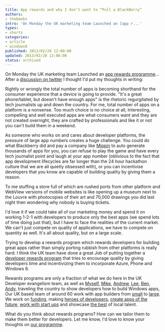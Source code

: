 ```yaml
---
title: App rewards and why I don’t want to “Pull a BlackBerry”
authors:
- thebeebs
intro: 'On Monday the UK marketing team Launched an [app r...'
types:
- shorts
categories:
- article
- windows8
published: 2013/02/20 12:00:00
updated: 2013/02/20 13:00:00
status: archived
---
```


On Monday the UK marketing team Launched an [app rewards programme](http://bit.ly/154BDCO)&hellip; After a [discussion on twitter](http://storify.com/thebeebs/app-rewards) I thought I'd put my thoughts in writing:<p>Rightly or wrongly the total number of apps is becoming shorthand for the consumer experience that a device is going to provide. "It's a great phone/tablet, but doesn't have enough apps" is the rhetoric regurgitated by tech journalists up and down the country. For me, total number of apps on a platform is a nonsense. Too much choice is no choice at all, Interesting, compelling and well executed apps are what consumers want and they are not created overnight, they are crafted by professionals and like it or not you can't build them in a weekend.

As someone who works on and cares about developer platforms, the pressure of large app numbers creates a huge challenge. You could do what Blackberry did and pay a company like [Mippin](http://www.blackberryappgenerator.com/blackberry/) to auto generate thousands of apps for you, you can refuse to play the game and have every tech journalist point and laugh at your app number (oblivious to the fact that app development lifecycles are far longer than the 24 hour hackathon culture that we are all quietly obsessed with), or you can incentivise developers that you know are capable of building quality by giving them a reason.

To me stuffing a store full of which are rushed ports from other platform and WebView versions of mobile websites is like opening up a museum next to the Louvre with photocopies of their art and 70,000 drawings you did last night then wondering why nobody is buying tickets.

I'd love it if we could take all of our marketing money and spend it on working 1-2-1 with developers to produce only the best apps (we spend lots of time doing just that), but I have to face the realities of the current market. We can't just compete on quality of applications, we have to compete on quantity as well. It's all about quality, but on a large scale.

Trying to develop a rewards program which rewards developers for building great apps rather than simply porting rubbish from other platforms is really hard. I think the UK team have done a great Job of putting together a [developer rewards program](http://www.appbuilder-rewards.co.uk) that tries to encourage quality by giving developers time and incentivizing them to incorporate Azure, Phone and Windows 8.

Rewards programs are only a fraction of what we do here in the UK Developer evangelism team, as well as [Myself](http://www.twitter.com/thebeebs), [Mike](https://twitter.com/mtaulty), [Andrew](https://twitter.com/andspo), [Lee](https://twitter.com/lee_stott), [Ben](https://twitter.com/BenNunney), [Andy](https://twitter.com/andy_wigley), traveling the country to show developers how to build Windows apps, Our UK based team of around 60 work with app builders from [small](https://www.youtube.com/watch?feature=player_embedded&v=b4mgHxlMUPk) to [large](http://www.windowsphone.com/en-gb/store/app/natwest/0137e66b-ce97-4481-8d31-a03ec3017d52). We work on [funding](http://www.appcampus.fi/), making [heroes of developers](https://dev.windowsphone.com/en-US/featured/next-app-star), [create apps of the future](http://apptothefuture.core77.com/), [work with start ups](https://www.facebook.com/startupweekend/app_202991206406825) and showcase [the best](http://appgenerator.creativebloq.com/#competition) of local talent.

What do you think about rewards programs? How can we tailor them to make them better for developers. Let me know, I'd love to know your thoughts on [our programme](http://www.appbuilder-rewards.co.uk).
</p>